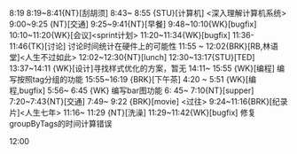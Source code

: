 8:19
8:19~8:41{NT}[刮胡须]
8:43~  8:55   {STU}[计算机] <深入理解计算机系统>
9:00~9:25 {NT}[交通]
9:25~9:41{NT}[早餐]
9:48~10:10{WK}[bugfix]<wa>
10:10~11:20{WK}[会议]<sprint计划>
11:20~11:34{WK}[bugfix]
11:36-11:46{TK}[讨论] 讨论时间统计在硬件上的可能性
11:55 ~ 12:02{BRK}[RB,林语堂]<人生不过如此>
12:02~12:30{NT}[lunch]
12:30~13:17{STU}[TED]
13:37~14:11 {WK}[设计]<WA>寻找样式优化的方案，暂无
14:11~ 15:55  {WK}[编程] <life-time-tracker>编写按照tag分组的功能
15:55~16:19 {BRK}[下午茶]
4:20 ~ 5:51 {WK}[编程,bugfix]<WA>
5:56~ 6:45 {WK}<life-time-tracker> 编写bar图功能
6: 45~ 7:10{NT}[supper]
7:20~7:43{NT}[交通]
7:49~ 9:22 {BRK}[movie] <过往>
9:24~11:16{BRK}[纪录片]<人生七年>
11:16~ 11:29  {NT}[洗澡]
11:29~11:42{WK}[bugfix] <life-time-tracker> 修复groupByTags的时间计算错误

12:00
